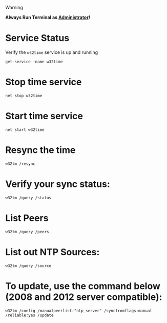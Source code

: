 > [!WARNING]
> **Always Run Terminal as <ins>Administrator</ins>!**

# Service Status
Verify the `w32time` service is up and running
```
get-service -name w32time
```

# Stop time service 
```
net stop w32time 
```

# Start time service 
``` 
net start w32time 
```

# Resync the time 
```
w32tm /resync 
```

# Verify your sync status: 
```
w32tm /query /status 
```

# List Peers
```
w32tm /query /peers 
```

# List out NTP Sources: 
```
w32tm /query /source 
```

# To update, use the command below (2008 and 2012 server compatible): 
```
w32tm /config /manualpeerlist:"ntp_server" /syncfromflags:manual /reliable:yes /update
```
